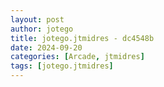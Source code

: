 ```yaml
---
layout: post
author: jotego
title: jotego.jtmidres - dc4548b
date: 2024-09-20
categories: [Arcade, jtmidres]
tags: [jotego.jtmidres]
---
```


